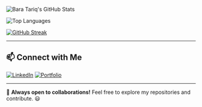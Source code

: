 ![Bara Tariq's GitHub Stats](https://github-readme-stats.vercel.app/api?username=tari9bro&show_icons=true&theme=tokyonight&count_private=true)

![Top Languages](https://github-readme-stats.vercel.app/api/top-langs/?username=tari9bro&layout=compact&theme=tokyonight)

[![GitHub Streak](https://streak-stats.demolab.com/?user=tari9bro&theme=dark)](https://git.io/streak-stats)

---

## 📫 Connect with Me
[![LinkedIn](https://img.shields.io/badge/LinkedIn-%230077B5.svg?style=for-the-badge&logo=linkedin&logoColor=white)](https://www.linkedin.com/in/tari9bro/)
[![Portfolio](https://img.shields.io/badge/My_Portfolio-%23000000.svg?style=for-the-badge&logo=codepen&logoColor=white)](https://tari9bro.github.io/about/)

---

🎯 **Always open to collaborations!** Feel free to explore my repositories and contribute. 😃

